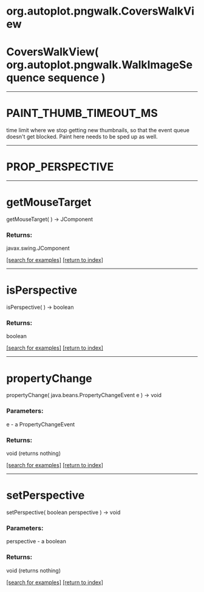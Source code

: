 # org.autoplot.pngwalk.CoversWalkView



# CoversWalkView( org.autoplot.pngwalk.WalkImageSequence sequence )


***
<a name="PAINT_THUMB_TIMEOUT_MS"></a>
# PAINT_THUMB_TIMEOUT_MS

time limit where we stop getting new thumbnails, so that the event queue doesn't get blocked.  Paint here needs to be
 sped up as well.

***
<a name="PROP_PERSPECTIVE"></a>
# PROP_PERSPECTIVE



***
<a name="getMouseTarget"></a>
# getMouseTarget
getMouseTarget(  ) &rarr; JComponent



### Returns:
javax.swing.JComponent


<a href="https://github.com/autoplot/dev/search?q=getMouseTarget&unscoped_q=getMouseTarget">[search for examples]</a>
<a href="https://github.com/autoplot/documentation/blob/master/javadoc/index-all.md">[return to index]</a>

***
<a name="isPerspective"></a>
# isPerspective
isPerspective(  ) &rarr; boolean



### Returns:
boolean


<a href="https://github.com/autoplot/dev/search?q=isPerspective&unscoped_q=isPerspective">[search for examples]</a>
<a href="https://github.com/autoplot/documentation/blob/master/javadoc/index-all.md">[return to index]</a>

***
<a name="propertyChange"></a>
# propertyChange
propertyChange( java.beans.PropertyChangeEvent e ) &rarr; void



### Parameters:
e - a PropertyChangeEvent

### Returns:
void (returns nothing)


<a href="https://github.com/autoplot/dev/search?q=propertyChange&unscoped_q=propertyChange">[search for examples]</a>
<a href="https://github.com/autoplot/documentation/blob/master/javadoc/index-all.md">[return to index]</a>

***
<a name="setPerspective"></a>
# setPerspective
setPerspective( boolean perspective ) &rarr; void



### Parameters:
perspective - a boolean

### Returns:
void (returns nothing)


<a href="https://github.com/autoplot/dev/search?q=setPerspective&unscoped_q=setPerspective">[search for examples]</a>
<a href="https://github.com/autoplot/documentation/blob/master/javadoc/index-all.md">[return to index]</a>

